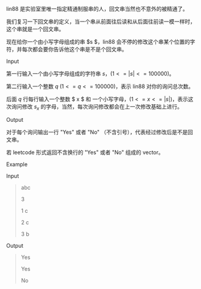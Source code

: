 lin88 是实验室里唯一指定精通制服串的人，回文串当然也不意外的被精通了。

我们复习一下回文串的定义，当一个串从前面往后读和从后面往前读一模一样时，这个串就是一个回文串。

现在给你一个由小写字母组成的串 $s $，lin88 会不停的修改这个串某个位置的字符，并每次都会要你告诉他这个串是不是个回文串。

Input

第一行输入一个由小写字母组成的字符串 $s$，($1 <= |s| <= 100000$)。

第二行输入一个整数 $q$ ($1<= q<= 100000$)，表示 lin88 对你的询问总次数。

后面 $q$ 行每行输入一个整数 $ x $ 和 一个小写字母，($1<= x <= |s|$)，表示这次询问修改 $s_x$  的字母，当然，每次询问修改都会在上一次修改基础上进行。

Output

对于每个询问输出一行 "Yes" 或者 "No" （不含引号），代表经过修改后是不是回文串。

若 leetcode 形式返回不含换行的 "Yes" 或者 "No" 组成的 vector。

Example

Input

>abc
>
>3
>
>1 c
>
>2 c
>
>3 b

Output

>Yes
>
>Yes
>
>No